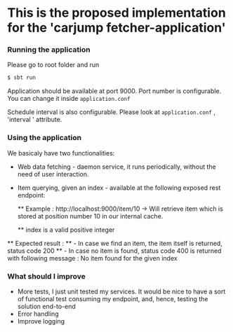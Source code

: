 
# This is the proposed implementation for the 'carjump fetcher-application'

### Running the application

Please go to root folder and run

```sh
$ sbt run

```


Application should be available at port 9000. Port number is configurable. You can change it inside `application.conf`


Schedule interval is also configurable. Please look  at `application.conf` , 'interval ' attribute.


### Using the application

We basicaly have two functionalities:
* Web data fetching - daemon service, it runs periodically, without the need of user interaction.
* Item querying, given an index - available at the following exposed rest endpoint:


  ** Example : http://localhost:9000/item/10  -> Will retrieve item which is stored at position number 10 in our internal cache.

  ** index is a valid positive integer

 **  Expected result :
 **  - In case we find an item, the item itself is returned, status code 200
 **  - In case no item is found, status code 400 is returned with following message : No item found for the given index



### What should I improve

- More tests, I just unit tested my services. It would be nice to have a sort of functional test consuming my endpoint, and, hence, testing the solution end-to-end
- Error handling
- Improve logging
